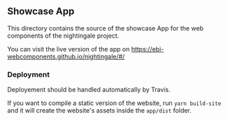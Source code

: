 ## Showcase App

This directory contains the source of the showcase App for the web components of the nightingale project.

You can visit the live version of the app on https://ebi-webcomponents.github.io/nightingale/#/

### Deployment

Deployement should be handled automatically by Travis.

If you want to compile a static version of the website, run `yarn build-site`
and it will create the website's assets inside the `app/dist` folder.
